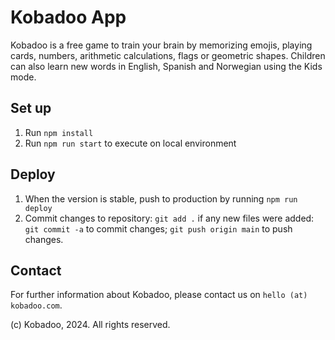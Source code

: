 # Kobadoo App

Kobadoo is a free game to train your brain by memorizing emojis, playing cards, numbers, arithmetic calculations, flags or geometric shapes. Children can also learn new words in English, Spanish and Norwegian using the Kids mode.

## Set up
1. Run `npm install`
2. Run `npm run start` to execute on local environment

## Deploy
1. When the version is stable, push to production by running `npm run deploy`
2. Commit changes to repository: `git add .` if any new files were added: `git commit -a` to commit changes; `git push origin main` to push changes.

## Contact
For further information about Kobadoo, please contact us on `hello (at) kobadoo.com`.

(c) Kobadoo, 2024. All rights reserved.